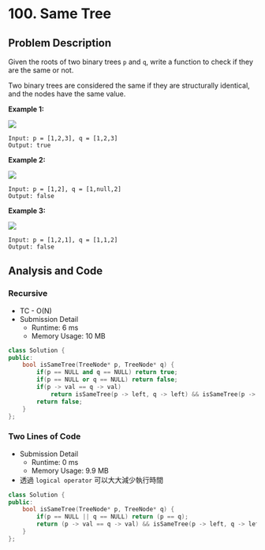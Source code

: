 # 100. Same Tree

## Problem Description

Given the roots of two binary trees `p` and `q`, write a function to check if they are the same or not.

Two binary trees are considered the same if they are structurally identical, and the nodes have the same value.

**Example 1:**

![](https://assets.leetcode.com/uploads/2020/12/20/ex1.jpg)

```
Input: p = [1,2,3], q = [1,2,3]
Output: true
```

**Example 2:**

![](https://assets.leetcode.com/uploads/2020/12/20/ex2.jpg)

```
Input: p = [1,2], q = [1,null,2]
Output: false
```

**Example 3:**

![](https://assets.leetcode.com/uploads/2020/12/20/ex3.jpg)

```
Input: p = [1,2,1], q = [1,1,2]
Output: false
```

## Analysis and Code

### Recursive

- TC - O(N)
- Submission Detail
  - Runtime: 6 ms
  - Memory Usage: 10 MB

```C++
class Solution {
public:
    bool isSameTree(TreeNode* p, TreeNode* q) {
        if(p == NULL and q == NULL) return true;
        if(p == NULL or q == NULL) return false;
        if(p -> val == q -> val)
            return isSameTree(p -> left, q -> left) && isSameTree(p -> right, q -> right);
        return false;
    }
};
```

### Two Lines of Code

- Submission Detail
  - Runtime: 0 ms
  - Memory Usage: 9.9 MB
- 透過 `logical operator` 可以大大減少執行時間

```C++
class Solution {
public:
    bool isSameTree(TreeNode* p, TreeNode* q) {
        if(p == NULL || q == NULL) return (p == q);
        return (p -> val == q -> val) && isSameTree(p -> left, q -> left) && isSameTree(p -> right, q -> right);
    }
};
```

